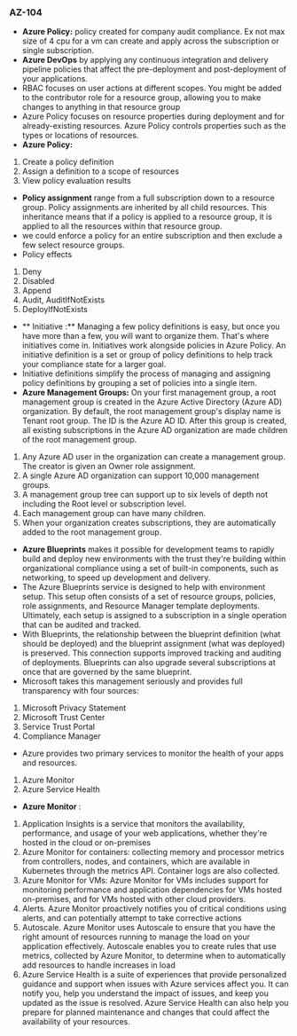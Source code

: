 ### AZ-104
-	**Azure Policy:** policy created for company audit compliance. Ex not max size of 4 cpu for a vm can create and apply across the subscription or single subscription.
-	**Azure DevOps** by applying any continuous integration and delivery pipeline policies that affect the pre-deployment and post-deployment of your applications.
-	RBAC focuses on user actions at different scopes. You might be added to the contributor role for a resource group, allowing you to make changes to anything in that resource group
-	Azure Policy focuses on resource properties during deployment and for already-existing resources. Azure Policy controls properties such as the types or locations of resources. 
-	**Azure Policy:** 
1.	Create a policy definition
2.	Assign a definition to a scope of resources
3.	View policy evaluation results
-	**Policy assignment** range from a full subscription down to a resource group. Policy assignments are inherited by all child resources. This inheritance means that if a policy is applied to a resource group, it is applied to all the resources within that resource group.
-	we could enforce a policy for an entire subscription and then exclude a few select resource groups.
-	Policy effects
1.	Deny
2.	Disabled
3.	Append
4.	Audit, AuditIfNotExists
5.	DeployIfNotExists
-	** Initiative :** Managing a few policy definitions is easy, but once you have more than a few, you will want to organize them. That's where initiatives come in. Initiatives work alongside policies in Azure Policy. An initiative definition is a set or group of policy definitions to help track your compliance state for a larger goal.
-	Initiative definitions simplify the process of managing and assigning policy definitions by grouping a set of policies into a single item.
-	**Azure Management Groups:** On your first management group, a root management group is created in the Azure Active Directory (Azure AD) organization. By default, the root management group's display name is Tenant root group. The ID is the Azure AD ID. After this group is created, all existing subscriptions in the Azure AD organization are made children of the root management group. 
1.	Any Azure AD user in the organization can create a management group. The creator is given an Owner role assignment.
2.	A single Azure AD organization can support 10,000 management groups.
3.	A management group tree can support up to six levels of depth not including the Root level or subscription level.
4.	Each management group can have many children.
5.	When your organization creates subscriptions, they are automatically added to the root management group.
-	**Azure Blueprints** makes it possible for development teams to rapidly build and deploy new environments with the trust they're building within organizational compliance using a set of built-in components, such as networking, to speed up development and delivery.
-	The Azure Blueprints service is designed to help with environment setup. This setup often consists of a set of resource groups, policies, role assignments, and Resource Manager template deployments. Ultimately, each setup is assigned to a subscription in a single operation that can be audited and tracked.
-	With Blueprints, the relationship between the blueprint definition (what should be deployed) and the blueprint assignment (what was deployed) is preserved. This connection supports improved tracking and auditing of deployments. Blueprints can also upgrade several subscriptions at once that are governed by the same blueprint.
-	Microsoft takes this management seriously and provides full transparency with four sources:
1.	Microsoft Privacy Statement
2.	Microsoft Trust Center
3.	Service Trust Portal
4.	Compliance Manager
-	Azure provides two primary services to monitor the health of your apps and resources.
1.	Azure Monitor
2.	Azure Service Health

-	**Azure Monitor** : 
1.	Application Insights is a service that monitors the availability, performance, and usage of your web applications, whether they're hosted in the cloud or on-premises
2.	Azure Monitor for containers:  collecting memory and processor metrics from controllers, nodes, and containers, which are available in Kubernetes through the metrics API. Container logs are also collected.
3.	Azure Monitor for VMs:  Azure Monitor for VMs includes support for monitoring performance and application dependencies for VMs hosted on-premises, and for VMs hosted with other cloud providers.
4.	Alerts. Azure Monitor proactively notifies you of critical conditions using alerts, and can potentially attempt to take corrective actions
5.	Autoscale. Azure Monitor uses Autoscale to ensure that you have the right amount of resources running to manage the load on your application effectively. Autoscale enables you to create rules that use metrics, collected by Azure Monitor, to determine when to automatically add resources to handle increases in load
6.	Azure Service Health is a suite of experiences that provide personalized guidance and support when issues with Azure services affect you. It can notify you, help you understand the impact of issues, and keep you updated as the issue is resolved. Azure Service Health can also help you prepare for planned maintenance and changes that could affect the availability of your resources.


